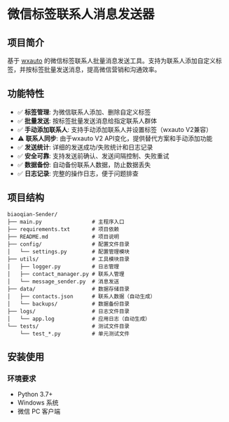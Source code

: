 # 微信标签联系人消息发送器

## 项目简介

基于 [wxauto](https://docs.wxauto.org/docs/class/chat/) 的微信标签联系人批量消息发送工具。支持为联系人添加自定义标签，并按标签批量发送消息，提高微信营销和沟通效率。

## 功能特性

- ✅ **标签管理**: 为微信联系人添加、删除自定义标签
- ✅ **批量发送**: 按标签批量发送消息给指定联系人群体
- ✅ **手动添加联系人**: 支持手动添加联系人并设置标签（wxauto V2兼容）
- ⚠️ **联系人同步**: 由于wxauto V2 API变化，提供替代方案和手动添加功能
- ✅ **发送统计**: 详细的发送成功/失败统计和日志记录
- ✅ **安全可靠**: 支持发送前确认、发送间隔控制、失败重试
- ✅ **数据备份**: 自动备份联系人数据，防止数据丢失
- ✅ **日志记录**: 完整的操作日志，便于问题排查

## 项目结构

```
biaoqian-Sender/
├── main.py                # 主程序入口
├── requirements.txt       # 项目依赖
├── README.md              # 项目说明
├── config/                # 配置文件目录
│   └── settings.py        # 配置管理模块
├── utils/                 # 工具模块目录
│   ├── logger.py          # 日志管理
│   ├── contact_manager.py # 联系人管理
│   └── message_sender.py  # 消息发送
├── data/                  # 数据存储目录
│   ├── contacts.json      # 联系人数据（自动生成）
│   └── backups/           # 数据备份目录
├── logs/                  # 日志文件目录
│   └── app.log            # 应用日志（自动生成）
└── tests/                 # 测试文件目录
    └── test_*.py          # 单元测试文件
```

## 安装使用

### 环境要求

- Python 3.7+
- Windows 系统
- 微信 PC 客户端